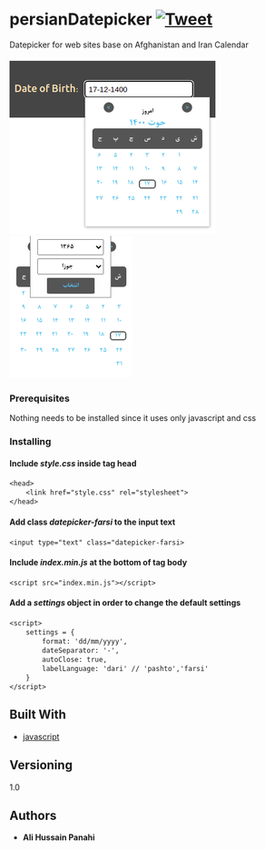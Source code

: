 
# persianDatepicker [![Tweet](https://img.shields.io/twitter/url/http/shields.io.svg?style=social)](https://twitter.com/intent/tweet?text=Get%20persionDatePicker%20developed%20using%20only%20javascript&hashtags=javascript,developers)

Datepicker for web sites base on Afghanistan and Iran Calendar

![datepicker](/img/datepicker.png) ![datepicker](/img/datepicker-2.png)

### Prerequisites

Nothing needs to be installed since it uses only javascript and css


### Installing

#### Include ***style.css*** inside tag head

    <head>
        <link href="style.css" rel="stylesheet">
    </head>

#### Add class ***datepicker-farsi*** to the input text

    <input type="text" class="datepicker-farsi>

#### Include ***index.min.js*** at the bottom of tag body

    <script src="index.min.js"></script>

#### Add a ***settings*** object in order to change the default settings
        
    <script>
        settings = {
            format: 'dd/mm/yyyy',
            dateSeparator: '-',
            autoClose: true,
            labelLanguage: 'dari' // 'pashto','farsi'
        }
    </script>

## Built With

* [javascript](https://www.javascript.com/)

## Versioning

1.0 

## Authors

* **Ali Hussain Panahi**
